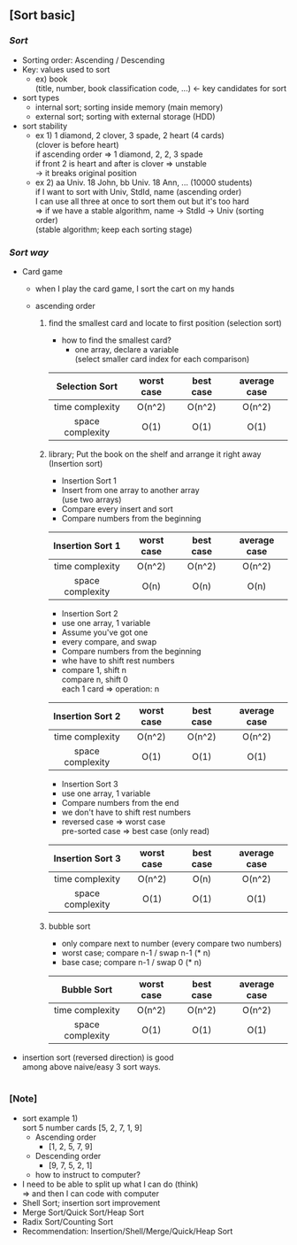 ## [Sort basic]

### _Sort_

- Sorting order: Ascending / Descending
- Key: values used to sort
  - ex) book <br/>
    (title, number, book classification code, ...) <- key candidates for sort
- sort types
  - internal sort; sorting inside memory (main memory)
  - external sort; sorting with external storage (HDD)
- sort stability
  - ex 1) 1 diamond, 2 clover, 3 spade, 2 heart (4 cards) <br/>
    (clover is before heart) <br/>
    if ascending order => 1 diamond, 2, 2, 3 spade <br/>
    if front 2 is heart and after is clover => unstable <br/>
    -> it breaks original position
  - ex 2) aa Univ. 18 John, bb Univ. 18 Ann, ... (10000 students) <br/>
    if I want to sort with Univ, StdId, name (ascending order) <br/>
    I can use all three at once to sort them out but it's too hard <br/>
    => if we have a stable algorithm, name -> StdId -> Univ (sorting order) <br/>
    (stable algorithm; keep each sorting stage)

### _Sort way_

- Card game

  - when I play the card game, I sort the cart on my hands
  - ascending order

    1. find the smallest card and locate to first position (selection sort)

       - how to find the smallest card?
         - one array, declare a variable <br/>
           (select smaller card index for each comparison)

       |  Selection Sort  | worst case | best case | average case |
       | :--------------: | :--------: | :-------: | :----------: |
       | time complexity  |   O(n^2)   |  O(n^2)   |    O(n^2)    |
       | space complexity |    O(1)    |   O(1)    |     O(1)     |

    2. library; Put the book on the shelf and arrange it right away (Insertion sort)

       - Insertion Sort 1
       - Insert from one array to another array <br/>
         (use two arrays)
       - Compare every insert and sort
       - Compare numbers from the beginning

       | Insertion Sort 1 | worst case | best case | average case |
       | :--------------: | :--------: | :-------: | :----------: |
       | time complexity  |   O(n^2)   |  O(n^2)   |    O(n^2)    |
       | space complexity |    O(n)    |   O(n)    |     O(n)     |

       - Insertion Sort 2
       - use one array, 1 variable
       - Assume you've got one
       - every compare, and swap
       - Compare numbers from the beginning
       - whe have to shift rest numbers
       - compare 1, shift n <br/>
         compare n, shift 0 <br/>
         each 1 card => operation: n

       | Insertion Sort 2 | worst case | best case | average case |
       | :--------------: | :--------: | :-------: | :----------: |
       | time complexity  |   O(n^2)   |  O(n^2)   |    O(n^2)    |
       | space complexity |    O(1)    |   O(1)    |     O(1)     |

       - Insertion Sort 3
       - use one array, 1 variable
       - Compare numbers from the end
       - we don't have to shift rest numbers
       - reversed case => worst case <br/>
         pre-sorted case => best case (only read)

       | Insertion Sort 3 | worst case | best case | average case |
       | :--------------: | :--------: | :-------: | :----------: |
       | time complexity  |   O(n^2)   |   O(n)    |    O(n^2)    |
       | space complexity |    O(1)    |   O(1)    |     O(1)     |

    3. bubble sort

       - only compare next to number (every compare two numbers)
       - worst case; compare n-1 / swap n-1 (\* n)
       - base case; compare n-1 / swap 0 (\* n)

       |   Bubble Sort    | worst case | best case | average case |
       | :--------------: | :--------: | :-------: | :----------: |
       | time complexity  |   O(n^2)   |  O(n^2)   |    O(n^2)    |
       | space complexity |    O(1)    |   O(1)    |     O(1)     |

- insertion sort (reversed direction) is good <br/>
  among above naive/easy 3 sort ways.

#

### [Note]

- sort example 1) <br/>
  sort 5 number cards [5, 2, 7, 1, 9]
  - Ascending order
    - [1, 2, 5, 7, 9]
  - Descending order
    - [9, 7, 5, 2, 1]
  - how to instruct to computer?
- I need to be able to split up what I can do (think) <br/>
  => and then I can code with computer
- Shell Sort; insertion sort improvement
- Merge Sort/Quick Sort/Heap Sort
- Radix Sort/Counting Sort
- Recommendation: Insertion/Shell/Merge/Quick/Heap Sort
